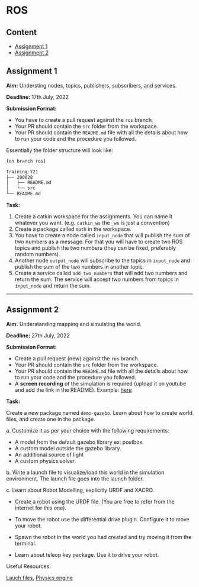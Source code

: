 # ROS

 ## Content
 - [Assignment 1](#assignment-1)
 - [Assignment 2](#assignment-2)

 ## Assignment 1

 **Aim:** Understing nodes, topics, publishers, subscribers, and services.

 **Deadline:** 17th July, 2022

 **Submission Format:**
 - You have to create a pull request against the `ros` branch.
 - Your PR should contain the `src` folder from the workspace.
 - Your PR should contain the `README.md` file with all the details about how to run your code and the procedure you followed.

 Essentially the folder structure will look like:

 ```bash
 (on branch ros)

 Training-Y21
 ├── 200028
 │   ├── README.md
 │   └── src
 └── README.md

 ```

 **Task:**

 1. Create a catkin workspace for the assignments. You can name it whatever you want. (e.g. `catkin_ws` the `_ws` is just a convention)
 2. Create a package called `math` in the workspace.
 3. You have to create a node called `input_node` that will publish the sum of two numbers as a message. For that you will have to create two ROS topics and publish the two numbers (they can be fixed, preferably random numbers). 
 4. Another node `output_node` will subscribe to the topics in `input_node` and publish the sum of the two numbers in another topic.
 5. Create a service called `add_two_numbers` that will add two numbers and return the sum. The service will accept two numbers from topics in `input_node` and return the sum.


 --- 

 ## Assignment 2
 **Aim:** Understanding mapping and simulating the world.

 **Deadline:** 27th July, 2022

 **Submission Format:**
 - Create a pull request (new) against the `ros` branch.
 - Your PR should contain the `src` folder from the workspace.
 - Your PR should contain the `README.md` file with all the details about how to run your code and the procedure you followed.
 - A **screen recording** of the simulation is required (upload it on youtube and add the link in the README). Example: [here](https://youtu.be/unzPTIgUDTg)


 **Task:**

 Create a new package named `demo-gazebo`. Learn about how to create world files, and create one in the package. 

 a. Customize it as per your choice with the following requirements:
 - A model from the default gazebo library ex: postbox.
 - A custom model outside the gazebo library.
 - An additional source of light
 - A custom physics solver 

 b. Write a launch file to visualize/load this world in the simulation environment. The launch file goes into the launch folder.

 c. Learn about Robot Modelling, explicitly URDF and XACRO. 

 - Create a robot using the URDF file. (You are free to refer from the internet for this one).

 - To move the robot use the differential drive plugin. Configure it to move your robot.

 - Spawn the robot in the world you had created and try moving it from the terminal.

 - Learn about teleop key package. Use it to drive your robot.

 Useful Resources: 

 [Lauch files](http://gazebosim.org/tutorials?tut=ros_roslaunch), [Physics engine](https://gazebosim.org/tutorials?tut=physics_params&cat=physics)
